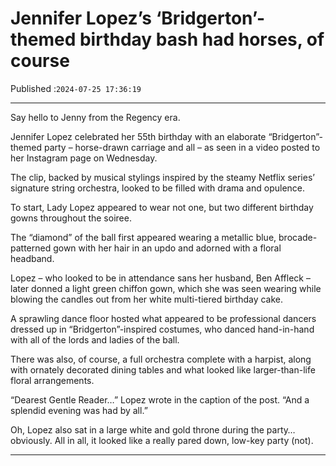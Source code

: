 # Jennifer Lopez’s ‘Bridgerton’-themed birthday bash had horses, of course

Published :`2024-07-25 17:36:19`

---

Say hello to Jenny from the Regency era.

Jennifer Lopez celebrated her 55th birthday with an elaborate “Bridgerton”-themed party – horse-drawn carriage and all – as seen in a video posted to her Instagram page on Wednesday.

The clip, backed by musical stylings inspired by the steamy Netflix series’ signature string orchestra, looked to be filled with drama and opulence.

To start, Lady Lopez appeared to wear not one, but two different birthday gowns throughout the soiree.

The “diamond” of the ball first appeared wearing a metallic blue, brocade-patterned gown with her hair in an updo and adorned with a floral headband.

Lopez – who looked to be in attendance sans her husband, Ben Affleck – later donned a light green chiffon gown, which she was seen wearing while blowing the candles out from her white multi-tiered birthday cake.

A sprawling dance floor hosted what appeared to be professional dancers dressed up in “Bridgerton”-inspired costumes, who danced hand-in-hand with all of the lords and ladies of the ball.

There was also, of course, a full orchestra complete with a harpist, along with ornately decorated dining tables and what looked like larger-than-life floral arrangements.

“Dearest Gentle Reader…” Lopez wrote in the caption of the post. “And a splendid evening was had by all.”

Oh, Lopez also sat in a large white and gold throne during the party… obviously. All in all, it looked like a really pared down, low-key party (not).

---

